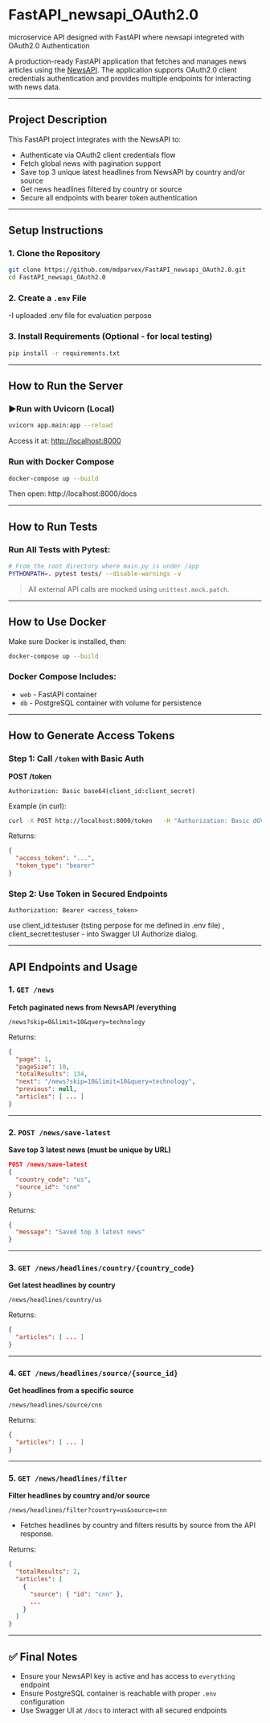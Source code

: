 # FastAPI_newsapi_OAuth2.0
microservice API designed with FastAPI where newsapi integreted with OAuth2.0 Authentication

A production-ready FastAPI application that fetches and manages news articles using the [NewsAPI](https://newsapi.org). The application supports OAuth2.0 client credentials authentication and provides multiple endpoints for interacting with news data.

---

## Project Description

This FastAPI project integrates with the NewsAPI to:

- Authenticate via OAuth2 client credentials flow
- Fetch global news with pagination support
- Save top 3 unique latest headlines from NewsAPI by country and/or source
- Get news headlines filtered by country or source
- Secure all endpoints with bearer token authentication

---

## Setup Instructions

### 1. Clone the Repository

```bash
git clone https://github.com/mdparvex/FastAPI_newsapi_OAuth2.0.git
cd FastAPI_newsapi_OAuth2.0
```

### 2. Create a `.env` File

-I uploaded .env file for evaluation perpose

### 3. Install Requirements (Optional - for local testing)

```bash
pip install -r requirements.txt
```

---

## How to Run the Server

### ▶Run with Uvicorn (Local)

```bash
uvicorn app.main:app --reload
```

Access it at: [http://localhost:8000](http://localhost:8000)

### Run with Docker Compose

```bash
docker-compose up --build
```

Then open: http://localhost:8000/docs

---

## How to Run Tests

### Run All Tests with Pytest:

```bash
# From the root directory where main.py is under /app
PYTHONPATH=. pytest tests/ --disable-warnings -v
```

> All external API calls are mocked using `unittest.mock.patch`.

---

## How to Use Docker

Make sure Docker is installed, then:

```bash
docker-compose up --build
```

### Docker Compose Includes:

- `web` - FastAPI container
- `db` - PostgreSQL container with volume for persistence

---

## How to Generate Access Tokens

### Step 1: Call `/token` with Basic Auth

**POST /token**

```http
Authorization: Basic base64(client_id:client_secret)
```

Example (in curl):

```bash
curl -X POST http://localhost:8000/token   -H "Authorization: Basic dGVzdHVzZXI6dGVzdHVzZXI="
```

Returns:

```json
{
  "access_token": "...",
  "token_type": "bearer"
}
```

### Step 2: Use Token in Secured Endpoints

```http
Authorization: Bearer <access_token>
```

use client_id:testuser (tsting perpose for me defined in .env file) , client_secret:testuser - into Swagger UI Authorize dialog.

---

## API Endpoints and Usage

### 1. `GET /news`

**Fetch paginated news from NewsAPI /everything**

```http
/news?skip=0&limit=10&query=technology
```

Returns:

```json
{
  "page": 1,
  "pageSize": 10,
  "totalResults": 134,
  "next": "/news?skip=10&limit=10&query=technology",
  "previous": null,
  "articles": [ ... ]
}
```

---

### 2. `POST /news/save-latest`

**Save top 3 latest news (must be unique by URL)**

```json
POST /news/save-latest
{
  "country_code": "us",
  "source_id": "cnn"
}
```

Returns:

```json
{
  "message": "Saved top 3 latest news"
}
```

---

### 3. `GET /news/headlines/country/{country_code}`

**Get latest headlines by country**

```http
/news/headlines/country/us
```

Returns:

```json
{
  "articles": [ ... ]
}
```

---

### 4. `GET /news/headlines/source/{source_id}`

**Get headlines from a specific source**

```http
/news/headlines/source/cnn
```

Returns:

```json
{
  "articles": [ ... ]
}
```

---

### 5. `GET /news/headlines/filter`

**Filter headlines by country and/or source**

```http
/news/headlines/filter?country=us&source=cnn
```

- Fetches headlines by country and filters results by source from the API response.

Returns:

```json
{
  "totalResults": 2,
  "articles": [
    {
      "source": { "id": "cnn" },
      ...
    }
  ]
}
```

---

## ✅ Final Notes

- Ensure your NewsAPI key is active and has access to `everything` endpoint
- Ensure PostgreSQL container is reachable with proper `.env` configuration
- Use Swagger UI at `/docs` to interact with all secured endpoints

